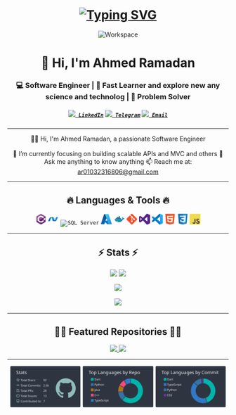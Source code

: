 <h1 align="center">
  <a href="https://git.io/typing-svg">
    <img src="https://readme-typing-svg.herokuapp.com?size=30&duration=4000&color=4AE8F7&center=true&vCenter=true&width=800&lines=👋+Welcome+to+my+GitHub+Profile;💻+I'm+a+Software+Engineer;🌟+Exploring+new+ideas+and+building+great+projects" alt="Typing SVG">
  </a>
</h1>

<div align="center" width="50%">

  <img src="https://github.com/SP-XD/SP-XD/blob/main/images/dev-working_rounded.gif?raw=true" alt="Workspace" width="40%"/>
</div> 

<h1 align="center">👋 Hi, I'm Ahmed Ramadan</h1>
<h3 align="center">💻 Software Engineer | 🚀 Fast Learner and explore new any science and technolog | 🌟 Problem Solver </h3>


<h5 align="center">
  <code><a href="https://www.linkedin.com/in/ahmed-ramadan-68619237b/" title="LinkedIn Profile"><img width="22" src="images/linkedin.svg"> LinkedIn</a></code>
  <code><a href="https://t.me/YOUR_TELEGRAM" title="Telegram"><img width="22" src="https://img.icons8.com/color/48/telegram-app--v1.png"> Telegram</a></code>
  <code><a href="ar01032316806@gmail.com" title="Email"><img width="22" src="https://img.icons8.com/color/48/gmail.png"> Email</a></code>
</h5>

---

<p align="center">
  👨‍💻 Hi, I'm Ahmed Ramadan, a passionate Software Engineer 
  <br><br>
  🔭 I’m currently focusing on building scalable APIs and MVC and others 
  💬 Ask me anything to know anything 
  📫 Reach me at: <a href="mailto:YOURMAIL@example.com">ar01032316806@gmail.com</a>
</p>

---

<h2 align="center">🔥 Languages & Tools 🔥</h2>
<p align="center">
  <code><img title="C#" height="25" src="https://raw.githubusercontent.com/devicons/devicon/master/icons/csharp/csharp-original.svg"></code>
  <code><img title=".NET Core" height="25" src="https://raw.githubusercontent.com/devicons/devicon/master/icons/dot-net/dot-net-original.svg"></code>
  <code><img title="SQL Server" height="25" src="https://www.svgrepo.com/show/303229/microsoft-sql-server-logo.svg"></code>
  <code><img title="Azure" height="25" src="https://raw.githubusercontent.com/devicons/devicon/master/icons/azure/azure-original.svg"></code>
  <code><img title="Docker" height="25" src="https://raw.githubusercontent.com/devicons/devicon/master/icons/docker/docker-original.svg"></code>
  <code><img title="Git" height="25" src="https://raw.githubusercontent.com/devicons/devicon/master/icons/git/git-original.svg"></code>
  <code><img title="Visual Studio" height="25" src="https://raw.githubusercontent.com/devicons/devicon/master/icons/visualstudio/visualstudio-plain.svg"></code>
  <code><img title="VS Code" height="25" src="https://raw.githubusercontent.com/devicons/devicon/master/icons/vscode/vscode-original.svg"></code>
  <code><img title="HTML5" height="25" src="https://raw.githubusercontent.com/devicons/devicon/master/icons/html5/html5-original.svg"></code>
  <code><img title="CSS3" height="25" src="https://raw.githubusercontent.com/devicons/devicon/master/icons/css3/css3-original.svg"></code>
  <code><img title="JavaScript" height="25" src="https://raw.githubusercontent.com/devicons/devicon/master/icons/javascript/javascript-original.svg"></code>
</p>

---

<h2 align="center">⚡ Stats ⚡</h2>
<p align="center">
  <img width="48%" src="https://github-readme-stats.vercel.app/api?username=YourUserName&show_icons=true&theme=react&hide_border=true" />
  <img width="48%" src="https://streak-stats.demolab.com/?user=YourUserName&theme=react&hide_border=true" />
</p>
<p align="center">
  <img width="70%" src="https://github-readme-stats.vercel.app/api/top-langs/?username=YourUserName&layout=compact&theme=react&hide_border=true" />
</p>
<p align="center">
  <img src="https://github-readme-activity-graph.vercel.app/graph?username=YourUserName&theme=react-dark&bg_color=20232a&hide_border=true" width="100%"/>
</p>

---

<h2 align="center">👨‍💻 Featured Repositories 👨‍💻</h2>
<div align="center">
  <a href="https://github.com/YourUserName/Project1">
    <img height="115" src="https://github-readme-stats.vercel.app/api/pin/?username=YourUserName&repo=Project1&theme=react&border_color=61dafb&border_radius=10">
  </a>
  <a href="https://github.com/YourUserName/Project2">
    <img height="115" src="https://github-readme-stats.vercel.app/api/pin/?username=YourUserName&repo=Project2&theme=react&border_color=61dafb&border_radius=10">
  </a>
</div>

---

<div align="center">
  <img src="https://raw.githubusercontent.com/SP-XD/profile-summary-cards/master/profile-summary-card-output/nord_dark/3-stats.svg" width="32%">
  <img src="https://raw.githubusercontent.com/SP-XD/profile-summary-cards/master/profile-summary-card-output/nord_dark/1-repos-per-language.svg" width="32%">
  <img src="https://raw.githubusercontent.com/SP-XD/profile-summary-cards/master/profile-summary-card-output/nord_dark/2-most-commit-language.svg" width="32%">
</div>
